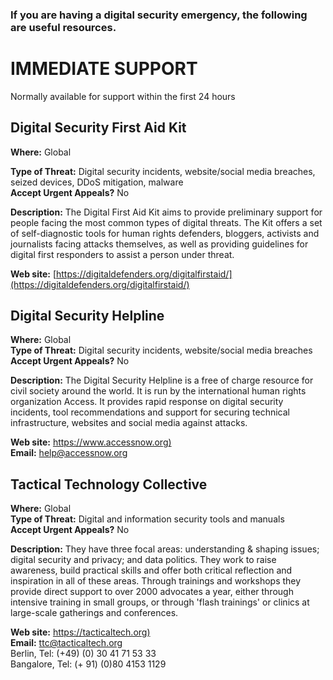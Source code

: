 [Title]: # (Digital)
[Difficulty]: # (Beginner)
[Order]: # (0)

### If you are having a digital security emergency, the following are useful resources.

# IMMEDIATE SUPPORT

 Normally available for support within the first 24 hours

## Digital Security First Aid Kit

**Where:** Global  

**Type of Threat:** Digital security incidents, website/social media breaches, seized devices, DDoS mitigation, malware  
**Accept Urgent Appeals?** No 

**Description:** The Digital First Aid Kit aims to provide preliminary support for people facing the most common types of digital threats. The Kit offers a set of self-diagnostic tools for human rights defenders, bloggers, activists and journalists facing attacks themselves, as well as providing guidelines for digital first responders to assist a person under threat.  

**Web site:** [https://digitaldefenders.org/digitalfirstaid/](https://digitaldefenders.org/digitalfirstaid/)

## Digital Security Helpline

**Where:** Global  
**Type of Threat:** Digital security incidents, website/social media breaches  
**Accept Urgent Appeals?** No  

**Description:** The Digital Security Helpline is a free of charge resource for civil society around the world. It is run by the international human rights organization Access. It provides rapid response on digital security incidents, tool recommendations and support for securing technical infrastructure, websites and social media against attacks.  

**Web site:** [https://www.accessnow.org)](https://www.accessnow.org)   
**Email:** help@accessnow.org

## Tactical Technology Collective

**Where:** Global  
**Type of Threat:** Digital and information security tools and manuals  
**Accept Urgent Appeals?** No  

**Description:** They have three focal areas: understanding & shaping issues; digital security and privacy; and data politics. They work to raise awareness, build practical skills and offer both critical reflection and inspiration in all of these areas. Through trainings and workshops they provide direct support to over 2000 advocates a year, either through intensive training in small groups, or through 'flash trainings' or clinics at large-scale gatherings and conferences.  

**Web site:** [https://tacticaltech.org)](https://tacticaltech.org)  
**Email:** ttc@tacticaltech.org  
Berlin, Tel: (+49) (0) 30 41 71 53 33  
Bangalore, Tel: (+ 91) (0)80 4153 1129
